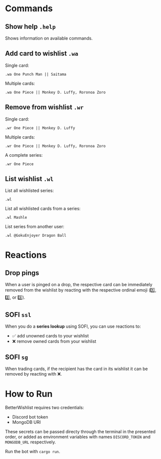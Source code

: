 # Commands

## Show help `.help`
Shows information on available commands.

## Add card to wishlist `.wa`
Single card:
```
.wa One Punch Man || Saitama
``` 

Multiple cards:
```
.wa One Piece || Monkey D. Luffy, Roronoa Zoro
```

## Remove from wishlist `.wr`
Single card:
```
.wr One Piece || Monkey D. Luffy
``` 

Multiple cards:
```
.wr One Piece || Monkey D. Luffy, Roronoa Zoro
```

A complete series:
```
.wr One Piece
```

## List wishlist `.wl`
List all wishlisted series:
```
.wl
```

List all wishlisted cards from a series:
```
.wl Mashle
```

List series from another user:
```
.wl @GokuEnjoyer Dragon Ball
```

# Reactions

## Drop pings
When a user is pinged on a drop, the respective card can be immediately removed from the wishlist
    by reacting with the respective ordinal emoji (1️⃣, 2️⃣, or 3️⃣).

## SOFI `ssl`
When you do a **series lookup** using SOFI, you can use reactions to:
- ✅ add unowned cards to your wishlist 
- ❌ remove owned cards from your wishlist

## SOFI `sg`
When trading cards, if the recipient has the card in its wishlist it can be removed by reacting 
    with ❌.

# How to Run
BetterWishlist requires two credentials:
- Discord bot token
- MongoDB URI 

These secrets can be passed directy through the terminal in the presented order, or added as
    environment variables with names `DISCORD_TOKEN` and `MONGODB_URL` respectively.

Run the bot with `cargo run`.